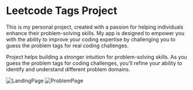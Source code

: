 # Leetcode Tags Project

This is my personal project, created with a passion for helping individuals enhance their problem-solving skills. My app is designed to empower you with the ability to improve your coding expertise by challenging you to guess the problem tags for real coding challenges.

Project helps building a stronger intuition for problem-solving skills. As you guess the problem tags for coding challenges, you'll refine your ability to identify and understand different problem domains.

![LandingPage](https://github.com/justzuka/Leetcode-Tags-Project/assets/72873161/df4d19fd-e237-4696-ab09-52a7b735e7ea)
![ProblemPage](https://github.com/justzuka/Leetcode-Tags-Project/assets/72873161/66c56798-682d-4659-9fb7-d9b052a10d43)
